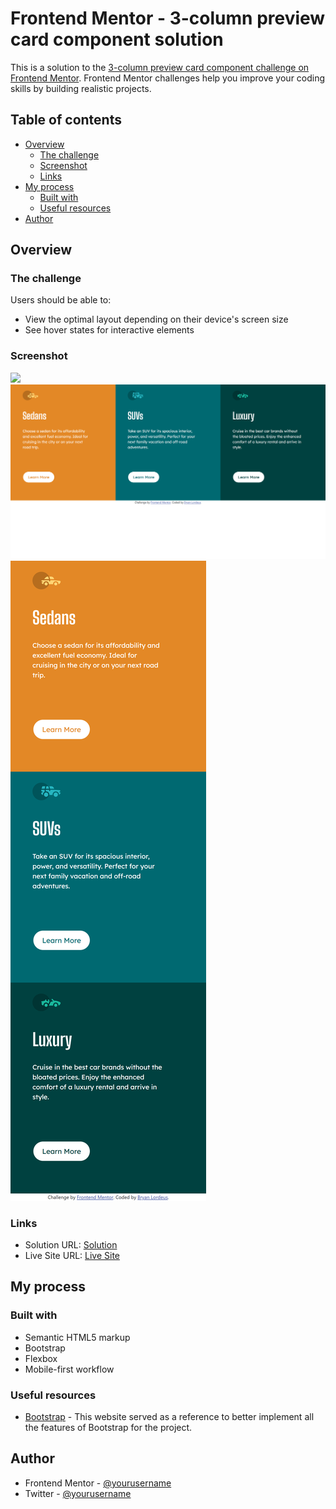 

# Frontend Mentor - 3-column preview card component solution

This is a solution to the [3-column preview card component challenge on Frontend Mentor](https://www.frontendmentor.io/challenges/3column-preview-card-component-pH92eAR2-). Frontend Mentor challenges help you improve your coding skills by building realistic projects.

## Table of contents

* [Overview](#overview)
    * [The challenge](#the-challenge)
    * [Screenshot](#screenshot)
    * [Links](#links)
* [My process](#my-process)
    * [Built with](#built-with)
    * [Useful resources](#useful-resources)
* [Author](#author)

## Overview

### The challenge

Users should be able to:

* View the optimal layout depending on their device's screen size
* See hover states for interactive elements

### Screenshot

![](./screenshot.jpg)
![FireShot Capture 014 - Frontend Mentor - 3-column preview card component - 127.0.0.1.png](.media/img_0.png)
<br>
![FireShot Mobile Capture 015 - Frontend Mentor - 3-column preview card component - 127.0.0.1.png](.media/img_2.png)

### Links

* Solution URL: [Solution](https://github.com/blordeus/3-column-preview-card-component-main)
* Live Site URL: [Live Site](https://blordeus.github.io/3-column-preview-card-component-main/)

## My process

### Built with

* Semantic HTML5 markup
* Bootstrap
* Flexbox
* Mobile-first workflow

### Useful resources

* [Bootstrap](https://getbootstrap.com/) \- This website served as a reference to better implement all the features of Bootstrap for the project\.

## Author

* Frontend Mentor - [@yourusername](https://www.frontendmentor.io/profile/blordeus)
* Twitter - [@yourusername](https://www.twitter.com/blordeus)
